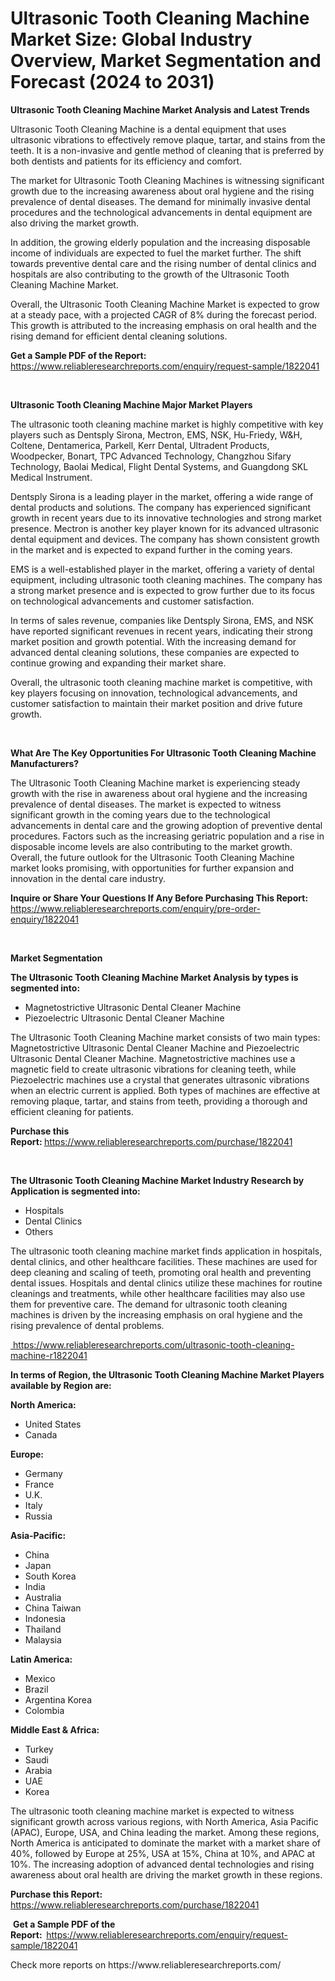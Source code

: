 <p><h1>Ultrasonic Tooth Cleaning Machine Market Size: Global Industry Overview, Market Segmentation and Forecast (2024 to 2031)</h1></p><p><strong>Ultrasonic Tooth Cleaning Machine Market Analysis and Latest Trends</strong></p>
<p><p>Ultrasonic Tooth Cleaning Machine is a dental equipment that uses ultrasonic vibrations to effectively remove plaque, tartar, and stains from the teeth. It is a non-invasive and gentle method of cleaning that is preferred by both dentists and patients for its efficiency and comfort.</p><p>The market for Ultrasonic Tooth Cleaning Machines is witnessing significant growth due to the increasing awareness about oral hygiene and the rising prevalence of dental diseases. The demand for minimally invasive dental procedures and the technological advancements in dental equipment are also driving the market growth.</p><p>In addition, the growing elderly population and the increasing disposable income of individuals are expected to fuel the market further. The shift towards preventive dental care and the rising number of dental clinics and hospitals are also contributing to the growth of the Ultrasonic Tooth Cleaning Machine Market.</p><p>Overall, the Ultrasonic Tooth Cleaning Machine Market is expected to grow at a steady pace, with a projected CAGR of 8% during the forecast period. This growth is attributed to the increasing emphasis on oral health and the rising demand for efficient dental cleaning solutions.</p></p>
<p><strong>Get a Sample PDF of the Report:&nbsp;</strong> <a href="https://www.reliableresearchreports.com/enquiry/request-sample/1822041">https://www.reliableresearchreports.com/enquiry/request-sample/1822041</a></p>
<p>&nbsp;</p>
<p><strong>Ultrasonic Tooth Cleaning Machine Major Market Players</strong></p>
<p><p>The ultrasonic tooth cleaning machine market is highly competitive with key players such as Dentsply Sirona, Mectron, EMS, NSK, Hu-Friedy, W&H, Coltene, Dentamerica, Parkell, Kerr Dental, Ultradent Products, Woodpecker, Bonart, TPC Advanced Technology, Changzhou Sifary Technology, Baolai Medical, Flight Dental Systems, and Guangdong SKL Medical Instrument. </p><p>Dentsply Sirona is a leading player in the market, offering a wide range of dental products and solutions. The company has experienced significant growth in recent years due to its innovative technologies and strong market presence. Mectron is another key player known for its advanced ultrasonic dental equipment and devices. The company has shown consistent growth in the market and is expected to expand further in the coming years.</p><p>EMS is a well-established player in the market, offering a variety of dental equipment, including ultrasonic tooth cleaning machines. The company has a strong market presence and is expected to grow further due to its focus on technological advancements and customer satisfaction.</p><p>In terms of sales revenue, companies like Dentsply Sirona, EMS, and NSK have reported significant revenues in recent years, indicating their strong market position and growth potential. With the increasing demand for advanced dental cleaning solutions, these companies are expected to continue growing and expanding their market share.</p><p>Overall, the ultrasonic tooth cleaning machine market is competitive, with key players focusing on innovation, technological advancements, and customer satisfaction to maintain their market position and drive future growth.</p></p>
<p>&nbsp;</p>
<p><strong>What Are The Key Opportunities For Ultrasonic Tooth Cleaning Machine Manufacturers?</strong></p>
<p><p>The Ultrasonic Tooth Cleaning Machine market is experiencing steady growth with the rise in awareness about oral hygiene and the increasing prevalence of dental diseases. The market is expected to witness significant growth in the coming years due to the technological advancements in dental care and the growing adoption of preventive dental procedures. Factors such as the increasing geriatric population and a rise in disposable income levels are also contributing to the market growth. Overall, the future outlook for the Ultrasonic Tooth Cleaning Machine market looks promising, with opportunities for further expansion and innovation in the dental care industry.</p></p>
<p><strong>Inquire or Share Your Questions If Any Before Purchasing This Report:</strong> <a href="https://www.reliableresearchreports.com/enquiry/pre-order-enquiry/1822041">https://www.reliableresearchreports.com/enquiry/pre-order-enquiry/1822041</a></p>
<p>&nbsp;</p>
<p><strong>Market Segmentation</strong></p>
<p><strong>The Ultrasonic Tooth Cleaning Machine Market Analysis by types is segmented into:</strong></p>
<p><ul><li>Magnetostrictive Ultrasonic Dental Cleaner Machine</li><li>Piezoelectric Ultrasonic Dental Cleaner Machine</li></ul></p>
<p><p>The Ultrasonic Tooth Cleaning Machine market consists of two main types: Magnetostrictive Ultrasonic Dental Cleaner Machine and Piezoelectric Ultrasonic Dental Cleaner Machine. Magnetostrictive machines use a magnetic field to create ultrasonic vibrations for cleaning teeth, while Piezoelectric machines use a crystal that generates ultrasonic vibrations when an electric current is applied. Both types of machines are effective at removing plaque, tartar, and stains from teeth, providing a thorough and efficient cleaning for patients.</p></p>
<p><strong>Purchase this Report:&nbsp;</strong><a href="https://www.reliableresearchreports.com/purchase/1822041">https://www.reliableresearchreports.com/purchase/1822041</a></p>
<p>&nbsp;</p>
<p><strong>The Ultrasonic Tooth Cleaning Machine Market Industry Research by Application is segmented into:</strong></p>
<p><ul><li>Hospitals</li><li>Dental Clinics</li><li>Others</li></ul></p>
<p><p>The ultrasonic tooth cleaning machine market finds application in hospitals, dental clinics, and other healthcare facilities. These machines are used for deep cleaning and scaling of teeth, promoting oral health and preventing dental issues. Hospitals and dental clinics utilize these machines for routine cleanings and treatments, while other healthcare facilities may also use them for preventive care. The demand for ultrasonic tooth cleaning machines is driven by the increasing emphasis on oral hygiene and the rising prevalence of dental problems.</p></p>
<p><a href="https://www.reliableresearchreports.com/ultrasonic-tooth-cleaning-machine-r1822041">&nbsp;https://www.reliableresearchreports.com/ultrasonic-tooth-cleaning-machine-r1822041</a></p>
<p><strong>In terms of Region, the Ultrasonic Tooth Cleaning Machine Market Players available by Region are:</strong></p>
<p>
    <p> <strong> North America: </strong>
        <ul>
            <li>United States</li>
            <li>Canada</li>
        </ul>
        </p> 
    <p> <strong> Europe: </strong>
        <ul>
            <li>Germany</li>
            <li>France</li>
            <li>U.K.</li>
            <li>Italy</li>
            <li>Russia</li>
        </ul>
        </p> 
    <p> <strong> Asia-Pacific: </strong>
        <ul>
            <li>China</li>
            <li>Japan</li>
            <li>South Korea</li>
            <li>India</li>
            <li>Australia</li>
            <li>China Taiwan</li>
            <li>Indonesia</li>
            <li>Thailand</li>
            <li>Malaysia</li>
        </ul>
        </p> 
    <p> <strong> Latin America: </strong>
        <ul>
            <li>Mexico</li>
            <li>Brazil</li>
            <li>Argentina Korea</li>
            <li>Colombia</li>
        </ul>
        </p> 
    <p> <strong> Middle East & Africa: </strong>
        <ul>
            <li>Turkey</li>
            <li>Saudi</li>
            <li>Arabia</li>
            <li>UAE</li>
            <li>Korea</li>
        </ul>
    </p>
    </p>
<p><p>The ultrasonic tooth cleaning machine market is expected to witness significant growth across various regions, with North America, Asia Pacific (APAC), Europe, USA, and China leading the market. Among these regions, North America is anticipated to dominate the market with a market share of 40%, followed by Europe at 25%, USA at 15%, China at 10%, and APAC at 10%. The increasing adoption of advanced dental technologies and rising awareness about oral health are driving the market growth in these regions.</p></p>
<p><strong>Purchase this Report: </strong><a href="https://www.reliableresearchreports.com/purchase/1822041">https://www.reliableresearchreports.com/purchase/1822041</a></p>
<p>&nbsp;<strong>Get a Sample PDF of the Report:&nbsp;&nbsp;</strong><a href="https://www.reliableresearchreports.com/enquiry/request-sample/1822041">https://www.reliableresearchreports.com/enquiry/request-sample/1822041</a></p>
<p><strong></strong></p>
<p>Check more reports on https://www.reliableresearchreports.com/</p>